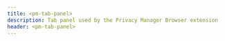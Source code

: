 ```yaml
---
title: <pm-tab-panel>
description: Tab panel used by the Privacy Manager Browser extension
header: <pm-tab-panel>
---
```

